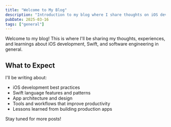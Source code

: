```yaml
---
title: "Welcome to My Blog"
description: "Introduction to my blog where I share thoughts on iOS development, Swift, and software engineering."
pubDate: 2025-03-16
tags: ["general"]
---
```


Welcome to my blog! This is where I'll be sharing my thoughts, experiences, and learnings about iOS development, Swift, and software engineering in general.

## What to Expect

I'll be writing about:

- iOS development best practices
- Swift language features and patterns
- App architecture and design
- Tools and workflows that improve productivity
- Lessons learned from building production apps

Stay tuned for more posts!
